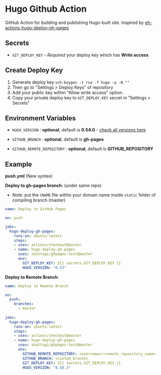 # Hugo Github Action

GitHub Action for building and publishing Hugo-built site.
Inspired by [gh-actions-hugo-deploy-gh-pages](https://github.com/khanhicetea/gh-actions-hugo-deploy-gh-pages)

## Secrets

- `GIT_DEPLOY_KEY` - *Required* your deploy key which has **Write access**

## Create Deploy Key

1. Generate deploy key `ssh-keygen -t rsa -f hugo -q -N ""`
1. Then go to "Settings > Deploy Keys" of repository
1. Add your public key within "Allow write access" option.
1. Copy your private deploy key to `GIT_DEPLOY_KEY` secret in "Settings > Secrets"

## Environment Variables

- `HUGO_VERSION` : **optional**, default is **0.54.0** - [check all versions here](https://github.com/gohugoio/hugo/releases)

- `GITHUB_BRANCH` : **optional**, default is **gh-pages**

- `GITHUB_REMOTE_REPOSITORY` : **optional**, default is **GITHUB_REPOSITORY**


## Example

**push.yml** (New syntax)

**Deploy to gh-pages branch**: (under same repo)

- Note: put the `CNAME` file within your domain name inside `static` folder of compiling branch (master)

```yaml
name: Deploy to GitHub Pages

on: push

jobs:
  hugo-deploy-gh-pages:
    runs-on: ubuntu-latest
    steps:
    - uses: actions/checkout@master
    - name: hugo-deploy-gh-pages
      uses: sbattagi/ghpages-test@master
      env:
        GIT_DEPLOY_KEY: ${{ secrets.GIT_DEPLOY_KEY }}
        HUGO_VERSION: "0.53"
```


**Deploy to Remote Branch**:

```yaml
name: Deploy to Remote Branch

on:
  push:
    branches:
      - master
      
jobs:
  hugo-deploy-gh-pages:
    runs-on: ubuntu-latest
    steps:
    - uses: actions/checkout@master
    - name: hugo-deploy-gh-pages
      uses: sbattagi/ghpages-test@master
      env:
        GITHUB_REMOTE_REPOSITORY: <username>/<remote_repository_name>
        GITHUB_BRANCH: <custom_branch>
        GIT_DEPLOY_KEY: ${{ secrets.GIT_DEPLOY_KEY }}
        HUGO_VERSION: "0.58.3"
```
